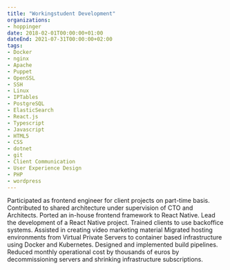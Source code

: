 ```yaml
---
title: "Workingstudent Development"
organizations:
- hoppinger
date: 2018-02-01T00:00:00+01:00
dateEnd: 2021-07-31T00:00:00+02:00
tags:
- Docker
- nginx
- Apache
- Puppet
- OpenSSL
- SSH
- Linux
- IPTables
- PostgreSQL
- ElasticSearch
- React.js
- Typescript
- Javascript
- HTML5
- CSS
- dotnet
- git
- Client Communication
- User Experience Design
- PHP
- wordpress
---
```


Participated as frontend engineer for client projects on part-time basis. Contributed to shared architecture under supervision of CTO and Architects. Ported an in-house frontend framework to React Native. Lead the development of a React Native project. Trained clients to use backoffice systems. Assisted in creating video marketing material Migrated hosting environments from Virtual Private Servers to container based infrastructure using Docker and Kubernetes. Designed and implemented build pipelines. Reduced monthly operational cost by thousands of euros by decommissioning servers and shrinking infrastructure subscriptions.
